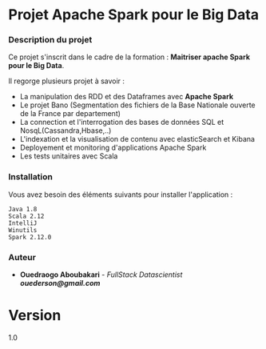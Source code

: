# Projet Apache Spark pour le Big Data

### Description du projet
Ce projet s'inscrit dans le cadre de la formation : **Maitriser apache Spark pour le Big Data**.

Il regorge plusieurs projet à savoir :
* La manipulation des RDD et des Dataframes avec **Apache Spark**
* Le projet Bano (Segmentation des fichiers de la Base Nationale ouverte de la France par departement)
* La connection et l'interrogation des bases de données SQL et NosqL(Cassandra,Hbase,..)
* L'indexation et la visualisation de contenu avec elasticSearch et Kibana
* Deployement et monitoring d'applications Apache Spark
* Les tests unitaires avec Scala



### Installation
Vous avez besoin des éléments suivants pour installer l'application : 
```
Java 1.8 
Scala 2.12 
IntelliJ 
Winutils 
Spark 2.12.0
```

### Auteur 
 
* **Ouedraogo Aboubakari** - *FullStack Datascientist*    **_ouederson@gmail.com_**



# Version 
1.0 